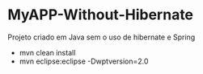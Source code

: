 # MyAPP-Without-Hibernate
Projeto criado em Java sem o uso de hibernate e Spring

- mvn clean install
- mvn eclipse:eclipse -Dwptversion=2.0
